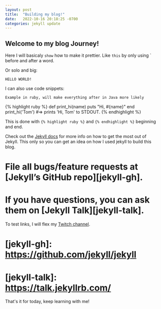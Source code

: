 ```yaml
---
layout: post
title:  "Building my blog!"
date:   2022-10-16 20:18:25 -0700
categories: jekyll update
---
```

## Welcome to my blog Journey!

Here I will basicaly `show` how to make it prettier. 
Like `this` by only using ` before and after a word.

Or solo and big:

`HELLO WORLD!`

I can also use code snippets:

`Example in ruby, will make everything after in Java more likely`

{% highlight ruby %}
def print_hi(name)
  puts "Hi, #{name}"
end
print_hi('Tom')
#=> prints 'Hi, Tom' to STDOUT.
{% endhighlight %}

This is done with `{% highlight ruby %}` and `{% endhighlight %}` beginning and end.

Check out the [Jekyll docs][jekyll-docs] for more info on how to get the most out of Jekyll. 
This only so you can get an idea on how I used jekyll to build this blog.
# File all bugs/feature requests at [Jekyll’s GitHub repo][jekyll-gh]. 
# If you have questions, you can ask them on [Jekyll Talk][jekyll-talk].

To test links, I will flex my [Twitch channel][twitch-channel].

[jekyll-docs]: https://jekyllrb.com/docs/home
# [jekyll-gh]:   https://github.com/jekyll/jekyll
# [jekyll-talk]: https://talk.jekyllrb.com/
[twitch-channel]: https://twitch.tv/clerici

That's it for today, keep learning with me!